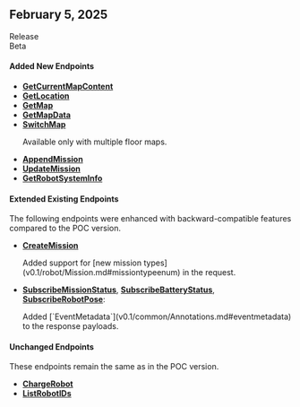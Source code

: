 
## February 5, 2025

<div class="tag-container">
  <div class="tag">Release</div>
  <div class="tag feature">Beta</div>
</div>

#### Added New Endpoints
  - [**GetCurrentMapContent**](v0.1/cloud/CloudApiService.md#getcurrentmapcontent) 
  - [**GetLocation**](v0.1/cloud/CloudApiService.md#getlocation) 
  - [**GetMap**](v0.1/cloud/CloudApiService.md#getmap) 
  - [**GetMapData**](v0.1/cloud/CloudApiService.md#getmapdata) 
  - [**SwitchMap**](v0.1/cloud/CloudApiService.md#switchmap) 
    <p class="changelog">Available only with multiple floor maps. </p>
  - [**AppendMission**](v0.1/cloud/CloudApiService.md#appendmission)
  - [**UpdateMission**](v0.1/cloud/CloudApiService.md#updatemission) 
  - [**GetRobotSystemInfo**](v0.1/cloud/CloudApiService.md#getrobotsysteminfo)

#### Extended Existing Endpoints
The following endpoints were enhanced with backward-compatible features compared to the POC version.

  - [**CreateMission**](v0.1/cloud/CloudApiService.md#createmission)
    <p class="changelog">Added support for [new mission types](v0.1/robot/Mission.md#missiontypeenum) in the request. </p>
  - [**SubscribeMissionStatus**](v0.1/cloud/CloudApiService.md#subscribemissionstatus), [**SubscribeBatteryStatus**](v0.1/cloud/CloudApiService.md#subscribebatterystatus), [**SubscribeRobotPose**](v0.1/cloud/CloudApiService.md#subscriberobotpose): 
    <p> Added [`EventMetadata`](v0.1/common/Annotations.md#eventmetadata) to the response payloads. </p>

#### Unchanged Endpoints
These endpoints remain the same as in the POC version.

  - [**ChargeRobot**](v0.1/cloud/CloudApiService.md#chargerobot) </br>
  - [**ListRobotIDs**](v0.1/cloud/CloudApiService.md#listprofileids) </br> 

